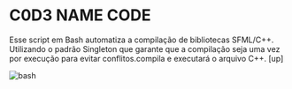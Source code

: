 # C0D3 NAME CODE


Esse script em Bash automatiza a compilação de bibliotecas SFML/C++. Utilizando o padrão Singleton que garante que a compilação seja uma vez por execução para evitar conflitos.compila e executará o arquivo C++.
[up]

![bash](https://img.shields.io/badge/GNU%20Bash-4EAA25.svg?style=for-the-badge&logo=GNU-Bash&logoColor=white)


